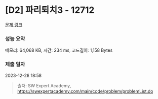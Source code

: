 # [D2] 파리퇴치3 - 12712 

[문제 링크](https://swexpertacademy.com/main/code/problem/problemDetail.do?contestProbId=AXuARWAqDkQDFARa) 

### 성능 요약

메모리: 64,068 KB, 시간: 234 ms, 코드길이: 1,158 Bytes

### 제출 일자

2023-12-28 18:58



> 출처: SW Expert Academy, https://swexpertacademy.com/main/code/problem/problemList.do